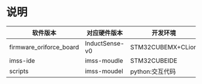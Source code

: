 # 说明

|软件版本|对应硬件版本|开发环境|
|-----|-----|-----|
|firmware_oriforce_board|InductSense-v0|STM32CUBEMX+CLion|
|imss-ide|imss-moudle|STM32CUBEIDE|
|scripts|imss-moudel|python:交互代码|